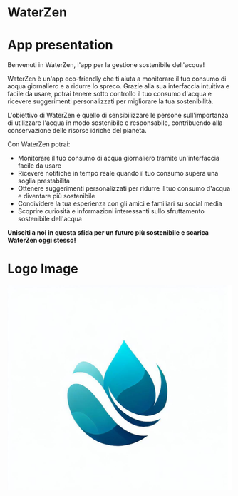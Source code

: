 # WaterZen

# App presentation

Benvenuti in WaterZen, l'app per la gestione sostenibile dell'acqua!

WaterZen è un'app eco-friendly che ti aiuta a monitorare il tuo consumo di acqua giornaliero e a ridurre lo spreco. Grazie alla sua interfaccia intuitiva e facile da usare, potrai tenere sotto controllo il tuo consumo d'acqua e ricevere suggerimenti personalizzati per migliorare la tua sostenibilità.

L'obiettivo di WaterZen è quello di sensibilizzare le persone sull'importanza di utilizzare l'acqua in modo sostenibile e responsabile, contribuendo alla conservazione delle risorse idriche del pianeta.

Con WaterZen potrai:

- Monitorare il tuo consumo di acqua giornaliero tramite un'interfaccia facile da usare
- Ricevere notifiche in tempo reale quando il tuo consumo supera una soglia prestabilita
- Ottenere suggerimenti personalizzati per ridurre il tuo consumo d'acqua e diventare più sostenibile
- Condividere la tua esperienza con gli amici e familiari su social media
- Scoprire curiosità e informazioni interessanti sullo sfruttamento sostenibile dell'acqua

**Unisciti a noi in questa sfida per un futuro più sostenibile e scarica WaterZen oggi stesso!**

# Logo Image

![My Image](images/WaterZen.png)
